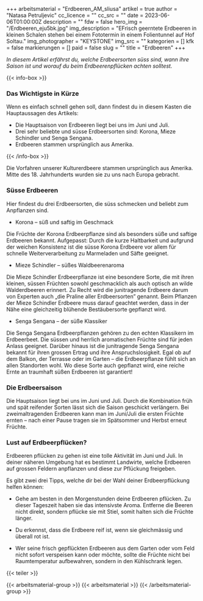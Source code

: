 +++
arbeitsmaterial = "Erdbeeren_AM_sliusa"
artikel = true
author = "Natasa Petruljevic"
cc_licence = ""
cc_src = ""
date = 2023-06-06T01:00:00Z
description = ""
fdw = false
hero_img = "/Erdbeeren_eju5bk.jpg"
img_description = "EFrisch geerntete Erdbeeren in kleinen Schalen stehen bei einem Fototermin in einem Folientunnel auf Hof Soltau."
img_photographer = "KEYSTONE"
img_src = ""
kategorien = []
kfk = false
markierungen = []
paid = false
slug = ""
title = "Erdbeeren"
+++

_In diesem Artikel erfährst du, welche Erdbeersorten süss sind, wann ihre Saison ist und worauf du beim Erdbeerenpflücken achten solltest._

{{< info-box >}} <h3>Das Wichtigste in Kürze</h3>

<p>Wenn es einfach schnell gehen soll, dann findest du in diesem Kasten die Hauptaussagen des Artikels:</p>

<ul>

<li>Die Hauptsaison von Erdbeeren liegt bei uns im Juni und Juli.</li>

<li>Drei sehr beliebte und süsse Erdbeersorten sind: Korona, Mieze Schindler und Senga Sengana.</li>

<li>Erdbeeren stammen ursprünglich aus Amerika.</li>

</ul> {{< /info-box >}}

Die Vorfahren unserer Kulturerdbeere stammen ursprünglich aus Amerika. Mitte des 18. Jahrhunderts wurden sie zu uns nach Europa gebracht.

### Süsse Erdbeeren

Hier findest du drei Erdbeersorten, die süss schmecken und beliebt zum Anpflanzen sind.

- Korona – süß und saftig im Geschmack

Die Früchte der Korona Erdbeerpflanze sind als besonders süße und saftige Erdbeeren bekannt.
Aufgepasst: Durch die kurze Haltbarkeit und aufgrund der weichen Konsistenz ist die süsse Korona Erdbeere vor allem für schnelle Weiterverarbeitung zu Marmeladen und Säfte geeignet.

- Mieze Schindler – süßes Waldbeerenaroma

Die Mieze Schindler Erdbeerpflanze ist eine besondere Sorte, die mit ihren kleinen, süssen Früchten sowohl geschmacklich als auch optisch an wilde Walderdbeeren erinnert. Zu Recht wird die junitragende Erdbeere darum von Experten auch „die Praline aller Erdbeersorten” genannt. Beim Pflanzen der Mieze Schindler Erdbeere muss darauf geachtet werden, dass in der Nähe eine gleichzeitig blühende Bestäubersorte gepflanzt wird.

- Senga Sengana – der süße Klassiker

Die Senga Sengana Erdbeerpflanzen gehören zu den echten Klassikern im Erdbeerbeet. Die süssen und herrlich aromatischen Früchte sind für jeden Anlass geeignet. Darüber hinaus ist die junitragende Senga Sengana bekannt für ihren grossen Ertrag und ihre Anspruchslosigkeit. Egal ob auf dem Balkon, der Terrasse oder im Garten – die Erdbeerpflanze fühlt sich an allen Standorten wohl. Wo diese Sorte auch gepflanzt wird, eine reiche Ernte an traumhaft süßen Erdbeeren ist garantiert!

### Die Erdbeersaison

Die Hauptsaison liegt bei uns im Juni und Juli. Durch die Kombination früh und spät reifender Sorten lässt sich die Saison geschickt verlängern. Bei zweimaltragenden Erdbeeren kann man im Juni/Juli die ersten Früchte ernten – nach einer Pause tragen sie im Spätsommer und Herbst erneut Früchte.

### Lust auf Erdbeerpflücken?

Erdbeeren pflücken zu gehen ist eine tolle Aktivität im Juni und Juli. In deiner näheren Umgebung hat es bestimmt Landwirte, welche Erdbeeren auf grossen Feldern anpflanzen und diese zur Pflückung freigeben.

Es gibt zwei drei Tipps, welche dir bei der Wahl deiner Erdbeerpflückung helfen können:

- Gehe am besten in den Morgenstunden deine Erdbeeren pflücken. Zu dieser Tageszeit haben sie das intensivste Aroma. Entferne die Beeren nicht direkt, sondern pflücke sie mit Stiel, somit halten sich die Früchte länger.

- Du erkennst, dass die Erdbeere reif ist, wenn sie gleichmässig und überall rot ist.

- Wer seine frisch gepflückten Erdbeeren aus dem Garten oder vom Feld nicht sofort verspeisen kann oder möchte, sollte die Früchte nicht bei Raumtemperatur aufbewahren, sondern in den Kühlschrank legen.

{{< teiler >}}

{{< arbeitsmaterial-group >}}
{{< arbeitsmaterial >}}
{{< /arbeitsmaterial-group >}}
